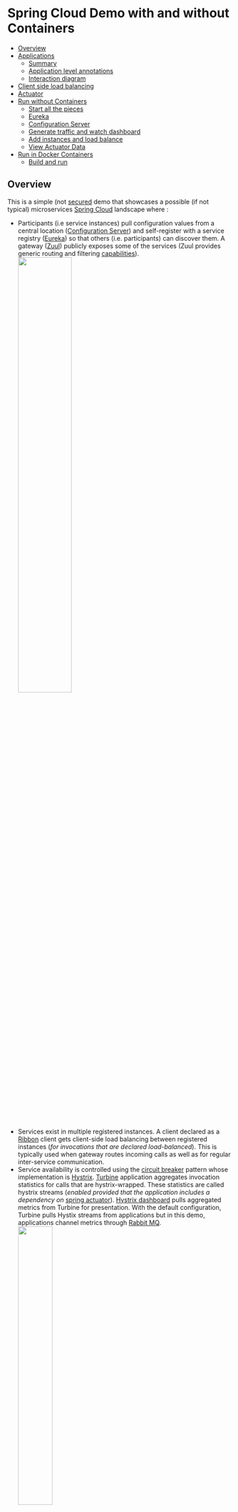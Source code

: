 # Spring Cloud Demo with and without Containers
- [Overview](#overview)
- [Applications](#applications)
  - [Summary](#summary)
  - [Application level annotations](#application-level-annotations)
  - [Interaction diagram](##interaction-diagram)
- [Client side load balancing](#client-side-load-balancing)
- [Actuator](#actuator)
- [Run without Containers](#run-locally)
  - [Start all the pieces](#start-all-the-pieces)
  - [Eureka](#eureka)
  - [Configuration Server](#configuration-server)
  - [Generate traffic and watch dashboard](#dashboard)
  - [Add instances and load balance](#add-instances)
  - [View Actuator Data](#actuator-data)
- [Run in Docker Containers](#run-in-docker-containers)
  - [Build and run](#build-and-run)

## Overview
This is a simple (not [secured](http://projects.spring.io/spring-security) demo that showcases a possible (if not typical) microservices [Spring Cloud](http://projects.spring.io/spring-cloud) landscape where :
- Participants (i.e service instances) pull configuration values from a central location ([Configuration Server](https://cloud.spring.io/spring-cloud-config/)) and self-register with a service registry ([Eureka](https://cloud.spring.io/spring-cloud-netflix/)) so that others (i.e. participants) can discover them. A gateway ([Zuul](http://cloud.spring.io/spring-cloud-static/spring-cloud.html#_router_and_filter_zuul)) publicly exposes some of the services (Zuul provides generic routing and filtering [capabilities](http://techblog.netflix.com/2013/06/announcing-zuul-edge-service-in-cloud.html)).
<img src="https://cloud.githubusercontent.com/assets/13286393/17674081/df6b0168-62d8-11e6-8803-06682109aa92.png"
     border="0" width="50%" />
- Services exist in multiple registered instances. A client declared as a [Ribbon](http://cloud.spring.io/spring-cloud-static/spring-cloud.html#spring-cloud-ribbon) client gets client-side load balancing between registered instances (_for invocations that are declared load-balanced_). This is typically used when gateway routes incoming calls as well as for regular inter-service communication.
- Service availability is controlled using the [circuit breaker](http://martinfowler.com/bliki/CircuitBreaker.html) pattern whose implementation is [Hystrix](http://cloud.spring.io/spring-cloud-static/spring-cloud.html#_circuit_breaker_hystrix_clients). [Turbine](http://cloud.spring.io/spring-cloud-static/spring-cloud.html#_turbine) application aggregates invocation statistics for calls that are hystrix-wrapped. These statistics are called hystrix streams (_enabled provided that the application includes a dependency on_ [spring actuator](http://cloud.spring.io/spring-cloud-static/spring-cloud.html#_hystrix_metrics_stream)). [Hystrix dashboard](http://cloud.spring.io/spring-cloud-static/spring-cloud.html#_circuit_breaker_hystrix_dashboard) pulls aggregated metrics from Turbine for presentation. With the default configuration, Turbine pulls Hystix streams from applications but in this demo, applications channel metrics through [Rabbit MQ](https://www.rabbitmq.com).  
<img src="https://cloud.githubusercontent.com/assets/13286393/17674080/df69be48-62d8-11e6-9b38-8de10b404aee.png"
     border="0" width="40%" />
- Microservices landscape is inherently dynamic but participants must get hold of something **fixed** to be able to start working : you will typically have to choose between a fixed **configuration server** or a fixed **discovery service**. This demo uses the default option ([Config First Bootstrap](http://cloud.spring.io/spring-cloud-static/spring-cloud.html#config-first-bootstrap)) while the other option ([Discovery First Bootstrap](http://cloud.spring.io/spring-cloud-static/spring-cloud.html#discovery-first-bootstrap)) has applications bootstrap with the discovery service to discover the configuration server.  
In this demo, applications are configured to [fail fast](http://projects.spring.io/spring-cloud/spring-cloud.html#config-client-fail-fast) in case configuration server is not available but you can also tell them to keep [trying](http://projects.spring.io/spring-cloud/spring-cloud.html#config-client-retry). See the [**dockerized**](https://docs.docker.com/engine/understanding-docker/)) flavor of the [demo](#run-in-docker-containers) where `fail fast` and [always restart](https://docs.docker.com/engine/reference/run/#restart-policies-restart) policies allow for starting all containers without minding about the starting order.

## Applications
### Summary
|Application|Context Path|Port|Comment|
|---|---|---|---|
|[Configuration Server](config-server)|`/`|8888|Management context path is `/admin`|
|[Gateway](gateway)|`/gateway`|8099|Routes `/gateway/m1` to M1 Service<br>Routes `/gateway/m2` to M2 Service|
|[Turbine](turbine)|`/`|8989|Management port 8991|
|[Eureka](eureka)|`/`|8761||
|[Dashboard](dashboard)|`/`|7980|Management port 7981|
|[M1 Service](m1-service)|`/`|8091|`GET /items/{id}` invokes both one outside resource and M3 (see interaction [diagram](#interaction-diagram))|
|[M2 Service](m2-service)|`/`|8092|Same as M1 with M2 tag|
|[M3 Service](m3-service)|`/`|8093|Counter service<br>`POST /counters/{tag}` increments counter<br>`GET /counters/{tag}` gets counter value<br>`GET /counters` retrieves all counters|

_**Notes**_
* All applications have actuator endpoints enabled (either explicitly in `pom.xml` with `spring-boot-starter-actuator` or as a consequence of being something else, e.g Configuration Server).
* [Rabbit MQ](https://www.rabbitmq.com) is running with port `5672`.

### Application level annotations
* All applications use `@SpringBootApplication`.
* Applications that register with Eureka use `@EnableDiscoveryClient`.

|Application|Annotations|
|---|---|
|[Configuration Server](config-server)|`@EnableConfigServer`|
|[Gateway](gateway)|`@EnableZuulProxy`|
|[Turbine](turbine)|`@EnableTurbineStream`|
|[Eureka](eureka)|`@EnableEurekaServer`|
|[Dashboard](dashboard)|`@EnableHystrixDashboard`<br>`@EnableTurbineStream`|
|[M1 Service](m1-service)|`@EnableCircuitBreaker` : some calls are wrapped with `@HystrixCommand`<br>`@EnableFeignClients` : invocations of M3 are feigned with `@FeignClient("m3-service")`<br>`@RestController`|
|[M2 Service](m2-service)|Same as M1|
|[M3 Service](m3-service)|`@RestController`|

### Interaction Diagram
<img src="https://cloud.githubusercontent.com/assets/13286393/17678268/36026ab8-62eb-11e6-9725-ac3e5d5564b1.png"
     border="0" width="60%" />

## Client Side Load Balancing
[Ribbon](https://spring.io/guides/gs/client-side-load-balancing) provides client-side load balancing. It will typically be used for **Gateway Routing** as well as with other **App to App** communication.  
<img src="https://cloud.githubusercontent.com/assets/13286393/17674082/df849a7e-62d8-11e6-9c20-c9254f338c4a.png"
     border="0" width="40%" />

Using the [Feign](http://cloud.spring.io/spring-cloud-static/spring-cloud.html#spring-cloud-feign) declaration, it is even easier to get a load-balanced invocation. Feign is an extremely handy shortcut that :
- Attaches a service to a Java interface and its REST endpoints (the ones you pick) to functions of that interface, making it really straightforward to code REST clients,
- Load balances service invocations,
- Hystrix-wraps them (this can however be [disabled](http://cloud.spring.io/spring-cloud-static/spring-cloud.html#spring-cloud-feign-hystrix)).

In this demo, M1 and M2 [invocations](https://github.com/sfogo/spring-democloud/blob/master/m1-service/src/main/java/com/vnet/democloud/m1/Application.java) of M3 are feigned.

## Actuator
Spring Cloud emphasizes the importance of Spring [Actuator](https://spring.io/guides/gs/actuator-service) endpoints as most participants must have them enabled to participate fully (especially for Hystrix streams). It also shows the extent of Spring configurability. Here are some stats (pulled from using the [actuator demo app](https://github.com/sfogo/spring-actuator-data)) for demo services that have almost no customization.

|Application|# of env props|# of config props|# of metrics|
|---|---|---|---|
|[Configuration Server](config-server)|149|262|37|
|[Gateway](gateway)|165|365|91|
|[Turbine](turbine)|159|380|135|
|[Eureka](eureka)|159|412|126|
|[Dashboard](dashboard)|159|398|82|
|[M1 Service](m1-service)|156|412|264|
|[M2 Service](m2-service)|156|412|264|
|[M3 Service](m3-service)|155|328|90|

## Run locally
### Start all the pieces
* Rabbit MQ
  * Start rabbit MQ separately (port `5672`)  
For instance on Ubuntu `sudo /etc/init.d/rabbitmq-server start`  
Installation notes are [here](https://www.rabbitmq.com/download.html).
* Applications
  * One option is to `cd` to each application and start them individually with `mvn spring-boot:run`, making sure you start with `config-server` (for fail-fast reasons explained in the [overview](#overview)), then on to `eureka` and other applications.
  * You can use this [run all](run-all.sh) script. It does some _rustic_ waiting and is clueless (other than not starting the next service) about start failures. In a real deployment you rely on options provided by your environment (for instance a combination of Spring `fail fast` and Docker `restart always` options).

```
$ ./run-all.sh 
Starting config-server...
config-server started PID:13325 Log:/tmp/democloud/config-server.pid.13325.txt
Starting eureka...
eureka started PID:13382 Log:/tmp/democloud/eureka.pid.13382.txt
Starting m3-service...
m3-service started PID:13483 Log:/tmp/democloud/m3-service.pid.13483.txt
Starting m2-service...
m2-service started PID:13576 Log:/tmp/democloud/m2-service.pid.13576.txt
Starting m1-service...
m1-service started PID:13649 Log:/tmp/democloud/m1-service.pid.13649.txt
Starting gateway...
gateway started PID:13754 Log:/tmp/democloud/gateway.pid.13754.txt
Starting turbine...
turbine started PID:13845 Log:/tmp/democloud/turbine.pid.13845.txt
Starting dashboard...
dashboard started PID:13926 Log:/tmp/democloud/dashboard.pid.13926.txt
Done.
You can shut it all down with : kill `cat /tmp/democloud/pids.txt`
```

### Eureka
* Go to `http://localhost:8761`  
<img src="https://cloud.githubusercontent.com/assets/13286393/17682183/c0ee86f8-62fe-11e6-992e-f5fa1ea591f0.png"
     border="0" width="80%" />
* Some REST endpoints are available:
  * Get all apps : `http://localhost:8761/eureka/apps`
  * Get one app : `http://localhost:8761/eureka/apps/M3-SERVICE`
  * See Eureka [operations](https://github.com/Netflix/eureka/wiki/Eureka-REST-operations) (_but unsure which ones are available through Spring_).

### Configuration Server
* REST endpoints are available:
  * `http://localhost:8888/m1-service/active/master`
  * `http://localhost:8888/gateway/active/master`
  * See [nomenclature](http://cloud.spring.io/spring-cloud-config/spring-cloud-config.html#_locating_remote_configuration_resources)

### Dashboard
* Go to `http://localhost:7980/hystrix`
* Monitor Turbine stream `http://localhost:8989`
* Generate some traffic from your browser
  * `http://localhost:8099/gateway/m1/items/123`
  * `http://localhost:8099/gateway/m2/items/xyz`
* Generate some traffic with this [Python3 Script](generate-traffic.py)
  * `generate-traffic.py 100`
  * It generates an Hystrix fallback every 7 calls (hence the over 10% error rate the dasboard displays).

<img src="https://cloud.githubusercontent.com/assets/13286393/17682185/c100f2c0-62fe-11e6-8297-9ea9a053a49a.png"
     border="0" width="90%" />

### Add instances
#### M1 Service
* M1 port (`server.port`) is acquired from Configuration Server and that cannot be bypassed unless you disable the bootstrap stage with `spring.cloud.bootstrap.enabled=false`. Once disabled, you can specify a different port (`8191` in this case) as well as other properties that M1 is expecting to see. Eureka and Rabbit MQ locations are provided (_it's actually superfluous because they are the default values anyway_). Start another M1 instance with port `8191` :
```
cd m1-service  
mvn spring-boot:run \
  -Dspring.cloud.bootstrap.enabled=false \
  -Ddemo.message='I am M1 at port 8191' \
  -Ddemo.resource='http://vachement.net/api/items' \
  -Dspring.cloud.config.uri='Not Applicable' \
  -Dspring.application.name=m1-service \
  -Deureka.client.serviceUrl.defaultZone='http://localhost:8761/eureka/' \
  -Dspring.rabbitmq.host=localhost \
  -Dspring.rabbitmq.port=5672 \
  -Dserver.port=8191 > /tmp/democloud/m1-service.port.8191.txt &
```

* Curl home endpoint for both instances
```
curl http://localhost:8191 
{"counter":{"name":"m1-service","value":0},
 "message":"I am M1 at port 8191","config.uri":"Not Applicable"}

curl http://localhost:8091 
{"counter":{"name":"m1-service","value":0},
 "message":"Hi! My name is m1.","config.uri":"http://localhost:8888"}
```

* Curl the gateway twice for m1 and you can see it alternates between M1 instances
```
curl http://localhost:8099/gateway/m1
{"counter":{"name":"m1-service","value":0},
 "message":"I am M1 at port 8191","config.uri":"Not Applicable"}

curl http://localhost:8099/gateway/m1
{"counter":{"name":"m1-service","value":0},
 "message":"Hi! My name is m1.","config.uri":"http://localhost:8888"}
```
* Refresh Eureka `http://localhost:8761`. M1 is now multi-instances.  
<img src="https://cloud.githubusercontent.com/assets/13286393/17723727/3d1b9728-63f1-11e6-8082-455215d96b59.png"
     border="0" width="80%" />

#### M2 Service
* Test file contains a JSON structure, value for `spring.application.json`
```
cd m2-service
cat ../testing/m2-instance-at-8192.txt
{
  "demo":{"message":"M2 Service at port 8192","resource":"http://vachement.net/api/items"},
  "eureka.client.serviceUrl.defaultZone":"http://localhost:8761/eureka/",
  "server":{"port":8192}, 
  "spring":{
    "application":{"name":"m2-service"},
    "rabbitmq":{"host":"localhost","port":5672},
    "cloud.config.uri":"Not Applicable"
  },
  "endpoints":{"cors":{
     "allowedOrigins":"*",
     "allowedMethods":"POST, GET, OPTIONS, DELETE",
     "maxAge":"3600",
     "allowedHeaders":"x-requested-with, authorization"}
  }
}
```
* Flatten JSON structure (hence the sed and tr). Set value for `spring.application.json`
```
mvn spring-boot:run \
  -Dspring.cloud.bootstrap.enabled=false \
  -Dspring.application.json="`cat ../testing/m2-instance-at-8192.txt | sed 's/^[ \t]*//' | tr -d '\n'`"
```
* Check home endpoint
```
curl http://localhost:8192 
{"counter":{"name":"m2-service","value":0},
 "message":"M2 Service at port 8192","config.uri":"Not Applicable"}
```

### Actuator Data
* Deploy [actuator app](https://github.com/sfogo/spring-actuator-data)  
`mvn package`  
`java -jar target/dependency/webapp-runner.jar --port 7070 target/gs-actuator-service-0.1.0`
* Go to `http://localhost:7070/app/actuate/index.html` (credentials are config / config) and change the actuator URL to one of the demo apps (for instance `http://localhost:8092` or `http://localhost:8099/gateway`)  
_(this is possible because all participants [enable CORS](config-server/src/main/resources/shared/application.yml))_  
<img src="https://cloud.githubusercontent.com/assets/13286393/17682184/c0ef47b4-62fe-11e6-8d04-64282f332ad1.png"
     border="0" width="80%" />
* Environment  
<img src="https://cloud.githubusercontent.com/assets/13286393/17682182/c0ecd52e-62fe-11e6-831e-c5eaa9388fb2.png"
     border="0" width="80%" />
<img src="https://cloud.githubusercontent.com/assets/13286393/17682181/c0e9bbd2-62fe-11e6-80ca-15d57a10e0d4.png"
     border="0" width="80%" />

## Run in Docker containers
### Build and run
* Package all modules  
`mvn clean package`
* Build Docker images and start containers  
`docker-compose -f ./docker-compose.yml up -d --build`
* All services still go by the ([Config First Bootstrap](http://cloud.spring.io/spring-cloud-static/spring-cloud.html#config-first-bootstrap)) and the [fail fast](http://projects.spring.io/spring-cloud/spring-cloud.html#config-client-fail-fast) options. No starting order is mandated and therefore the Configuration Server may not yet be ready when a service starts up : it will fail but the `restart: always` option present in `Dockerfile` will restart the container. It may then take a `Spring fail fast / Docker restart` cycles until the Configuration Server is found at boot time.

